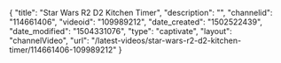 {
    "title": "Star Wars R2 D2 Kitchen Timer",
    "description": "",
    "channelid": "114661406",
    "videoid": "109989212",
    "date_created": "1502522439",
    "date_modified": "1504331076",
    "type": "captivate",
    "layout": "channelVideo",
    "url": "\/latest-videos\/star-wars-r2-d2-kitchen-timer\/114661406-109989212"
}